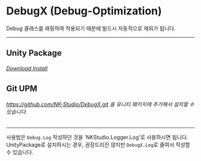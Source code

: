 # DebugX (Debug-Optimization)
Debug 클래스를 래핑하여 적용되기 때문에 빌드시 자동적으로 제외가 됩니다.

---

## Unity Package
###### [Download Install](https://github.com/NK-Studio/DebugX/releases/tag/1.2.0)

## Git UPM  
###### https://github.com/NK-Studio/DebugX.git 을 유니티 패키지에 추가해서 설치할 수 있습니다.
---
사용법은 `Debug.Log` 작성하던 것을 'NKStudio.Logger.Log'로 사용하시면 됩니다.
UnityPackage로 설치하시는 경우, 권장드리진 않지만 `DebugX.Log`로 줄여서 작성할 수 있습니다.</span>